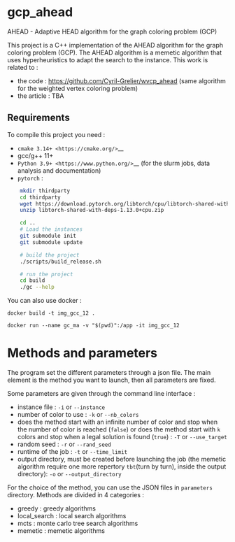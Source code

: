 # gcp_ahead

AHEAD - Adaptive HEAD algorithm for the graph coloring problem (GCP)

This project is a C++ implementation of the AHEAD algorithm for the graph coloring problem (GCP).
The AHEAD algorithm is a memetic algorithm that uses hyperheuristics to adapt the search to the instance.
This work is related to :

- the code : https://github.com/Cyril-Grelier/wvcp_ahead (same algorithm for the weighted vertex coloring problem)
- the article : TBA

## Requirements

To compile this project you need :

- `cmake 3.14+ <https://cmake.org/>`\_\_
- gcc/g++ 11+
- `Python 3.9+ <https://www.python.org/>`\_\_ (for the slurm jobs, data analysis and documentation)
- `pytorch` :

```bash
    mkdir thirdparty
    cd thirdparty
    wget https://download.pytorch.org/libtorch/cpu/libtorch-shared-with-deps-1.13.0%2Bcpu.zip
    unzip libtorch-shared-with-deps-1.13.0+cpu.zip

    cd ..
    # Load the instances
    git submodule init
    git submodule update

    # build the project
    ./scripts/build_release.sh

    # run the project
    cd build
    ./gc --help
```

You can also use docker :

    docker build -t img_gcc_12 .

    docker run --name gc_ma -v "$(pwd)":/app -it img_gcc_12

# Methods and parameters

The program set the different parameters through a json file.
The main element is the method you want to launch, then all parameters are fixed.

Some parameters are given through the command line interface :

- instance file : `-i` or `--instance`
- number of color to use : `-k` or `--nb_colors`
- does the method start with an infinite number of color and stop when the number of color is reached (`false`) or does the method start with `k` colors and stop when a legal solution is found (`true`) : `-T` or `--use_target`
- random seed : `-r` or `--rand_seed`
- runtime of the job : `-t` or `--time_limit`
- output directory, must be created before launching the job (the memetic algorithm require one more repertory `tbt`(turn by turn), inside the output directory): `-o` or `--output_directory`

For the choice of the method, you can use the JSON files in `parameters` directory.
Methods are divided in 4 categories :

- greedy : greedy algorithms
- local_search : local search algorithms
- mcts : monte carlo tree search algorithms
- memetic : memetic algorithms
